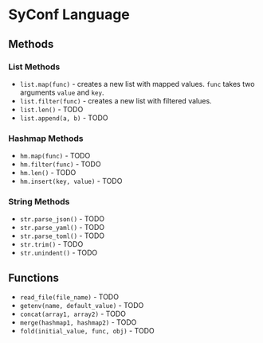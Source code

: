 # SyConf Language

## Methods

### List Methods
* `list.map(func)` - creates a new list with mapped values. `func` takes two arguments `value` and `key`.
* `list.filter(func)` - creates a new list with filtered values.
* `list.len()` - TODO
* `list.append(a, b)` - TODO

### Hashmap Methods
* `hm.map(func)` - TODO
* `hm.filter(func)` - TODO
* `hm.len()` - TODO
* `hm.insert(key, value)` - TODO

### String Methods
* `str.parse_json()` - TODO
* `str.parse_yaml()` - TODO
* `str.parse_toml()` - TODO
* `str.trim()` - TODO
* `str.unindent()` - TODO


## Functions
* `read_file(file_name)` - TODO
* `getenv(name, default_value)` - TODO
* `concat(array1, array2)` - TODO
* `merge(hashmap1, hashmap2)` - TODO
* `fold(initial_value, func, obj)` - TODO